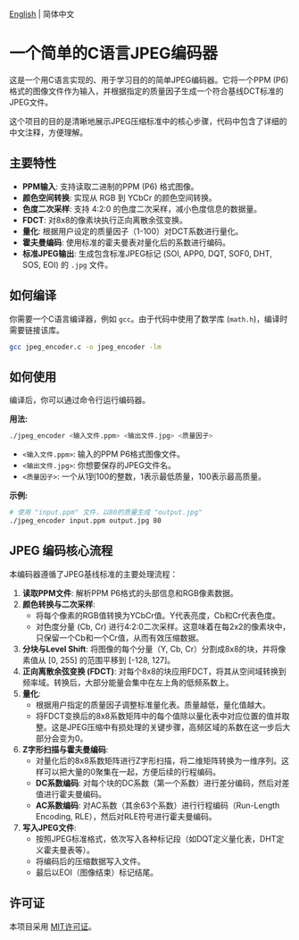 [English](README.md) | 简体中文

# 一个简单的C语言JPEG编码器

这是一个用C语言实现的、用于学习目的的简单JPEG编码器。它将一个PPM (P6) 格式的图像文件作为输入，并根据指定的质量因子生成一个符合基线DCT标准的JPEG文件。

这个项目的目的是清晰地展示JPEG压缩标准中的核心步骤，代码中包含了详细的中文注释，方便理解。

## 主要特性

- **PPM输入**: 支持读取二进制的PPM (P6) 格式图像。
- **颜色空间转换**: 实现从 RGB 到 YCbCr 的颜色空间转换。
- **色度二次采样**: 支持 4:2:0 的色度二次采样，减小色度信息的数据量。
- **FDCT**: 对8x8的像素块执行正向离散余弦变换。
- **量化**: 根据用户设定的质量因子（1-100）对DCT系数进行量化。
- **霍夫曼编码**: 使用标准的霍夫曼表对量化后的系数进行编码。
- **标准JPEG输出**: 生成包含标准JPEG标记 (SOI, APP0, DQT, SOF0, DHT, SOS, EOI) 的 `.jpg` 文件。

## 如何编译

你需要一个C语言编译器，例如 `gcc`。由于代码中使用了数学库 (`math.h`)，编译时需要链接该库。

```bash
gcc jpeg_encoder.c -o jpeg_encoder -lm
```

## 如何使用

编译后，你可以通过命令行运行编码器。

**用法:**
```bash
./jpeg_encoder <输入文件.ppm> <输出文件.jpg> <质量因子>
```

- `<输入文件.ppm>`: 输入的PPM P6格式图像文件。
- `<输出文件.jpg>`: 你想要保存的JPEG文件名。
- `<质量因子>`: 一个从1到100的整数，1表示最低质量，100表示最高质量。

**示例:**
```bash
# 使用 "input.ppm" 文件，以80的质量生成 "output.jpg"
./jpeg_encoder input.ppm output.jpg 80
```

## JPEG 编码核心流程

本编码器遵循了JPEG基线标准的主要处理流程：

1.  **读取PPM文件**: 解析PPM P6格式的头部信息和RGB像素数据。
2.  **颜色转换与二次采样**:
    - 将每个像素的RGB值转换为YCbCr值。Y代表亮度，Cb和Cr代表色度。
    - 对色度分量 (Cb, Cr) 进行4:2:0二次采样。这意味着在每2x2的像素块中，只保留一个Cb和一个Cr值，从而有效压缩数据。
3.  **分块与Level Shift**: 将图像的每个分量（Y, Cb, Cr）分割成8x8的块，并将像素值从 [0, 255] 的范围平移到 [-128, 127]。
4.  **正向离散余弦变换 (FDCT)**: 对每个8x8的块应用FDCT，将其从空间域转换到频率域。转换后，大部分能量会集中在左上角的低频系数上。
5.  **量化**:
    - 根据用户指定的质量因子调整标准量化表。质量越低，量化值越大。
    - 将FDCT变换后的8x8系数矩阵中的每个值除以量化表中对应位置的值并取整。这是JPEG压缩中有损处理的关键步骤，高频区域的系数在这一步后大部分会变为0。
6.  **Z字形扫描与霍夫曼编码**:
    - 对量化后的8x8系数矩阵进行Z字形扫描，将二维矩阵转换为一维序列。这样可以把大量的0聚集在一起，方便后续的行程编码。
    - **DC系数编码**: 对每个块的DC系数（第一个系数）进行差分编码，然后对差值进行霍夫曼编码。
    - **AC系数编码**: 对AC系数（其余63个系数）进行行程编码（Run-Length Encoding, RLE），然后对RLE符号进行霍夫曼编码。
7.  **写入JPEG文件**:
    - 按照JPEG标准格式，依次写入各种标记段（如DQT定义量化表，DHT定义霍夫曼表等）。
    - 将编码后的压缩数据写入文件。
    - 最后以EOI（图像结束）标记结尾。

## 许可证

本项目采用 [MIT许可证](LICENSE)。
